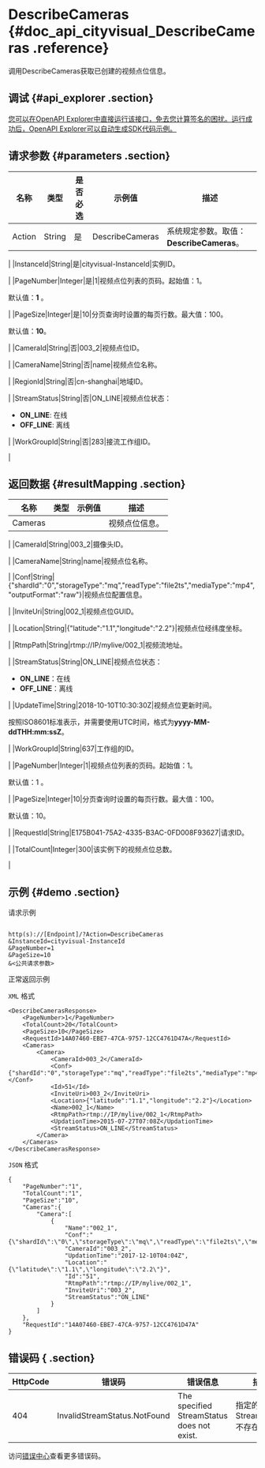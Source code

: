 # DescribeCameras {#doc_api_cityvisual_DescribeCameras .reference}

调用DescribeCameras获取已创建的视频点位信息。

## 调试 {#api_explorer .section}

[您可以在OpenAPI Explorer中直接运行该接口，免去您计算签名的困扰。运行成功后，OpenAPI Explorer可以自动生成SDK代码示例。](https://api.aliyun.com/#product=cityvisual&api=DescribeCameras&type=RPC&version=2018-10-30)

## 请求参数 {#parameters .section}

|名称|类型|是否必选|示例值|描述|
|--|--|----|---|--|
|Action|String|是|DescribeCameras|系统规定参数。取值：**DescribeCameras**。

 |
|InstanceId|String|是|cityvisual-InstanceId|实例ID。

 |
|PageNumber|Integer|是|1|视频点位列表的页码。起始值：1。

 默认值：**1** 。

 |
|PageSize|Integer|是|10|分页查询时设置的每页行数。最大值：100。

 默认值：**10**。

 |
|CameraId|String|否|003\_2|视频点位ID。

 |
|CameraName|String|否|name|视频点位名称。

 |
|RegionId|String|否|cn-shanghai|地域ID。

 |
|StreamStatus|String|否|ON\_LINE|视频点位状态：

 -   **ON\_LINE**: 在线
-   **OFF\_LINE**: 离线

 |
|WorkGroupId|String|否|283|接流工作组ID。

 |

## 返回数据 {#resultMapping .section}

|名称|类型|示例值|描述|
|--|--|---|--|
|Cameras| | |视频点位信息。

 |
|CameraId|String|003\_2|摄像头ID。

 |
|CameraName|String|name|视频点位名称。

 |
|Conf|String|\{"shardId":"0","storageType":"mq","readType":"file2ts","mediaType":"mp4","outputFormat":"raw"\}|视频点位配置信息。

 |
|InviteUri|String|002\_1|视频点位GUID。

 |
|Location|String|\{"latitude":"1.1","longitude":"2.2"\}|视频点位经纬度坐标。

 |
|RtmpPath|String|rtmp://IP/mylive/002\_1|视频流地址。

 |
|StreamStatus|String|ON\_LINE|视频点位状态：

 -   **ON\_LINE**：在线
-   **OFF\_LINE**：离线

 |
|UpdateTime|String|2018-10-10T10:30:30Z|视频点位更新时间。

 按照ISO8601标准表示，并需要使用UTC时间，格式为**yyyy-MM-ddTHH:mm:ssZ**。

 |
|WorkGroupId|String|637|工作组的ID。

 |
|PageNumber|Integer|1|视频点位列表的页码。起始值：1。

 默认值：1 。

 |
|PageSize|Integer|10|分页查询时设置的每页行数。最大值：100。

 默认值：10。

 |
|RequestId|String|E175B041-75A2-4335-B3AC-0FD008F93627|请求ID。

 |
|TotalCount|Integer|300|该实例下的视频点位总数。

 |

## 示例 {#demo .section}

请求示例

``` {#request_demo}

http(s)://[Endpoint]/?Action=DescribeCameras
&InstanceId=cityvisual-InstanceId
&PageNumber=1
&PageSize=10
&<公共请求参数>

```

正常返回示例

`XML` 格式

``` {#xml_return_success_demo}
<DescribeCamerasResponse>
    <PageNumber>1</PageNumber>
    <TotalCount>20</TotalCount>
    <PageSize>10</PageSize>
    <RequestId>14A07460-EBE7-47CA-9757-12CC4761D47A</RequestId>
    <Cameras>
        <Camera>
            <CameraId>003_2</CameraId>
            <Conf>{"shardId":"0","storageType":"mq","readType":"file2ts","mediaType":"mp4","outputFormat":"raw"}</Conf>
            <Id>51</Id>
            <InviteUri>003_2</InviteUri>
            <Location>{"latitude":"1.1","longitude":"2.2"}</Location>
            <Name>002_1</Name>
            <RtmpPath>rtmp://IP/mylive/002_1</RtmpPath>
            <UpdationTime>2015-07-27T07:08Z</UpdationTime>
            <StreamStatus>ON_LINE</StreamStatus>
        </Camera>
    </Cameras>
</DescribeCamerasResponse>
```

`JSON` 格式

``` {#json_return_success_demo}
{
	"PageNumber":"1",
	"TotalCount":"1",
	"PageSize":"10",
	"Cameras":{
		"Camera":[
			{
				"Name":"002_1",
				"Conf":"{\"shardId\":\"0\",\"storageType\":\"mq\",\"readType\":\"file2ts\",\"mediaType\":\"mp4\",\"outputFormat\":\"raw\"}",
				"CameraId":"003_2",
				"UpdationTime":"2017-12-10T04:04Z",
				"Location":"{\"latitude\":\"1.1\",\"longitude\":\"2.2\"}",
				"Id":"51",
				"RtmpPath":"rtmp://IP/mylive/002_1",
				"InviteUri":"003_2",
				"StreamStatus":"ON_LINE"
			}
		]
	},
	"RequestId":"14A07460-EBE7-47CA-9757-12CC4761D47A"
}
```

## 错误码 { .section}

|HttpCode|错误码|错误信息|描述|
|--------|---|----|--|
|404|InvalidStreamStatus.NotFound|The specified StreamStatus does not exist.|指定的StreamStatus不存在。|

访问[错误中心](https://error-center.aliyun.com/status/product/cityvisual)查看更多错误码。

